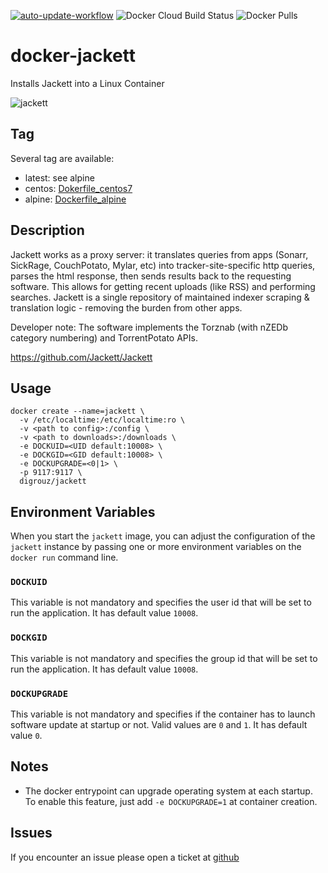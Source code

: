 [![auto-update-workflow](https://github.com/digrouz/docker-jackett/actions/workflows/auto-update.yml/badge.svg)](https://github.com/digrouz/docker-jackett/actions/workflows/auto-update.yml)
![Docker Cloud Build Status](https://img.shields.io/docker/cloud/build/digrouz/jackett)
![Docker Pulls](https://img.shields.io/docker/pulls/digrouz/jackett)

# docker-jackett
Installs Jackett into a Linux Container


![jackett](https://github.com/Jackett/Jackett/blob/master/src/Jackett/Content/jacket_medium.png)

## Tag
Several tag are available:
* latest: see alpine
* centos: [Dokerfile_centos7](https://github.com/digrouz/docker-jackett/blob/master/Dockerfile_centos7)
* alpine: [Dockerfile_alpine](https://github.com/digrouz/docker-jackett/blob/master/Dockerfile_alpine)

## Description

Jackett works as a proxy server: it translates queries from apps (Sonarr, SickRage, CouchPotato, Mylar, etc) into tracker-site-specific http queries, parses the html response, then sends results back to the requesting software. This allows for getting recent uploads (like RSS) and performing searches. Jackett is a single repository of maintained indexer scraping & translation logic - removing the burden from other apps.

Developer note: The software implements the Torznab (with nZEDb category numbering) and TorrentPotato APIs.

https://github.com/Jackett/Jackett

## Usage
    docker create --name=jackett \
      -v /etc/localtime:/etc/localtime:ro \
      -v <path to config>:/config \
      -v <path to downloads>:/downloads \
      -e DOCKUID=<UID default:10008> \
      -e DOCKGID=<GID default:10008> \
      -e DOCKUPGRADE=<0|1> \
      -p 9117:9117 \
      digrouz/jackett

## Environment Variables

When you start the `jackett` image, you can adjust the configuration of the `jackett` instance by passing one or more environment variables on the `docker run` command line.

### `DOCKUID`

This variable is not mandatory and specifies the user id that will be set to run the application. It has default value `10008`.

### `DOCKGID`

This variable is not mandatory and specifies the group id that will be set to run the application. It has default value `10008`.

### `DOCKUPGRADE`

This variable is not mandatory and specifies if the container has to launch software update at startup or not. Valid values are `0` and `1`. It has default value `0`.

## Notes

* The docker entrypoint can upgrade operating system at each startup. To enable this feature, just add `-e DOCKUPGRADE=1` at container creation.

## Issues

If you encounter an issue please open a ticket at [github](https://github.com/digrouz/docker-jackett/issues)
